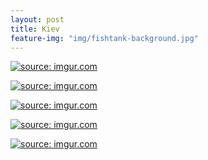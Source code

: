 ```yaml
---
layout: post
title: Kiev
feature-img: "img/fishtank-background.jpg"
---
```


<a href="http://imgur.com/CrOzu2R"><img src="http://i.imgur.com/CrOzu2R.jpg" title="source: imgur.com" /></a>

<a href="http://imgur.com/5xJMJPG"><img src="http://i.imgur.com/5xJMJPG.jpg" title="source: imgur.com" /></a>

<a href="http://imgur.com/9t3bq34"><img src="http://i.imgur.com/9t3bq34.jpg" title="source: imgur.com" /></a>

<a href="http://imgur.com/PZaC6GY"><img src="http://i.imgur.com/PZaC6GY.jpg" title="source: imgur.com" /></a>

<a href="http://imgur.com/gzFGhZ0"><img src="http://i.imgur.com/gzFGhZ0.jpg" title="source: imgur.com" /></a>
